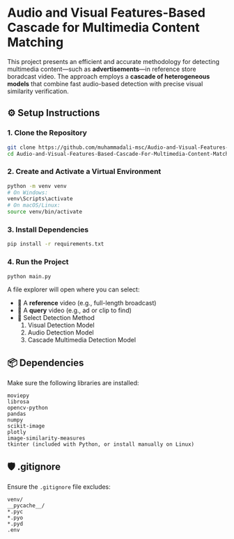 
# Audio and Visual Features-Based Cascade for Multimedia Content Matching

This project presents an efficient and accurate methodology for detecting multimedia content—such as **advertisements**—in reference store boradcast video. The approach employs a **cascade of heterogeneous models** that combine fast audio-based detection with precise visual similarity verification.


## ⚙️ Setup Instructions

### 1. Clone the Repository

```bash
git clone https://github.com/muhammadali-msc/Audio-and-Visual-Features-Based-Cascade-For-Multimedia-Content-Matching.git
cd Audio-and-Visual-Features-Based-Cascade-For-Multimedia-Content-Matching
```

### 2. Create and Activate a Virtual Environment

```bash
python -m venv venv
# On Windows:
venv\Scripts\activate
# On macOS/Linux:
source venv/bin/activate
```

### 3. Install Dependencies

```bash
pip install -r requirements.txt
```

### 4. Run the Project

```bash
python main.py
```

A file explorer will open where you can select:
- 📁 A **reference** video (e.g., full-length broadcast)
- 📁 A **query** video (e.g., ad or clip to find)
- 🧠 Select Detection Method
    1. Visual Detection Model
    2. Audio Detection Model
    3. Cascade Multimedia Detection Model

## 📦 Dependencies

Make sure the following libraries are installed:

```
moviepy
librosa
opencv-python
pandas
numpy
scikit-image
plotly
image-similarity-measures
tkinter (included with Python, or install manually on Linux)
```

## 🛡️ .gitignore

Ensure the `.gitignore` file excludes:

```
venv/
__pycache__/
*.pyc
*.pyo
*.pyd
.env
```
